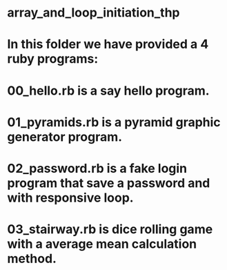 # array_and_loop_initiation_thp

# In this folder we have provided a 4 ruby programs:
# 00_hello.rb is a say hello program.
# 01_pyramids.rb is a pyramid graphic generator program.
# 02_password.rb is a fake login program that save a password and with responsive loop.  
# 03_stairway.rb is dice rolling game with a average mean calculation method.
